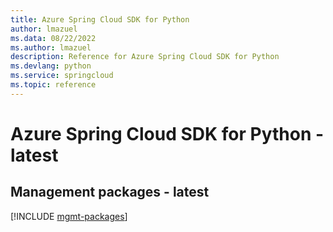 ```yaml
---
title: Azure Spring Cloud SDK for Python
author: lmazuel
ms.data: 08/22/2022
ms.author: lmazuel
description: Reference for Azure Spring Cloud SDK for Python
ms.devlang: python
ms.service: springcloud
ms.topic: reference
---
```

# Azure Spring Cloud SDK for Python - latest

## Management packages - latest
[!INCLUDE [mgmt-packages](spring-cloud-mgmt-index.md)]